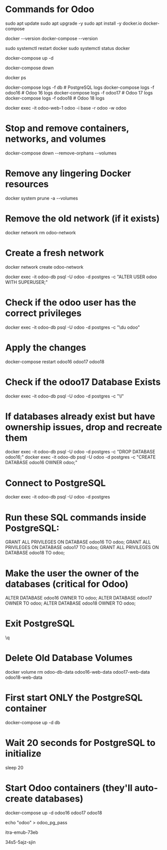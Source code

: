 # Commands for Odoo

<!-- Installation -->
sudo apt update
sudo apt upgrade -y
sudo apt install -y docker.io docker-compose

<!-- Docker -->
docker --version
docker-compose --version

sudo systemctl restart docker
sudo systemctl status docker

<!-- Start Odoo -->
docker-compose up -d
<!-- Stop Odoo Docker -->
docker-compose down

<!-- Check if all containers are running -->
docker ps

<!-- Check logs -->
docker-compose logs -f db      # PostgreSQL logs
docker-compose logs -f odoo16  # Odoo 16 logs
docker-compose logs -f odoo17  # Odoo 17 logs
docker-compose logs -f odoo18  # Odoo 18 logs

<!-- Run Odoo into Docker bash -->
docker exec -it odoo-web-1 odoo -i base -r odoo -w odoo

# Stop and remove containers, networks, and volumes
docker-compose down --remove-orphans --volumes
# Remove any lingering Docker resources
docker system prune -a --volumes
# Remove the old network (if it exists)
docker network rm odoo-network

# Create a fresh network
docker network create odoo-network

<!-- Grant permissions to the PostgreSQL user -->
docker exec -it odoo-db psql -U odoo -d postgres -c "ALTER USER odoo WITH SUPERUSER;"
# Check if the odoo user has the correct privileges
docker exec -it odoo-db psql -U odoo -d postgres -c "\du odoo"
# Apply the changes
docker-compose restart odoo16 odoo17 odoo18
# Check if the odoo17 Database Exists
docker exec -it odoo-db psql -U odoo -d postgres -c "\l"
# If databases already exist but have ownership issues, drop and recreate them
docker exec -it odoo-db psql -U odoo -d postgres -c "DROP DATABASE odoo16;"
docker exec -it odoo-db psql -U odoo -d postgres -c "CREATE DATABASE odoo16 OWNER odoo;"

# Connect to PostgreSQL
docker exec -it odoo-db psql -U odoo -d postgres
# Run these SQL commands inside PostgreSQL:
GRANT ALL PRIVILEGES ON DATABASE odoo16 TO odoo;
GRANT ALL PRIVILEGES ON DATABASE odoo17 TO odoo;
GRANT ALL PRIVILEGES ON DATABASE odoo18 TO odoo;
# Make the user the owner of the databases (critical for Odoo)
ALTER DATABASE odoo16 OWNER TO odoo;
ALTER DATABASE odoo17 OWNER TO odoo;
ALTER DATABASE odoo18 OWNER TO odoo;
# Exit PostgreSQL
\q

# Delete Old Database Volumes
docker volume rm odoo-db-data odoo16-web-data odoo17-web-data odoo18-web-data
# First start ONLY the PostgreSQL container
docker-compose up -d db
# Wait 20 seconds for PostgreSQL to initialize
sleep 20
# Start Odoo containers (they'll auto-create databases)
docker-compose up -d odoo16 odoo17 odoo18

echo "odoo" > odoo_pg_pass

<!-- Super Password odoo18 -->
itra-emub-73eb
<!-- Super Password odoo17 -->
34s5-5ajz-sjin
<!-- Super Password odoo16 -->

